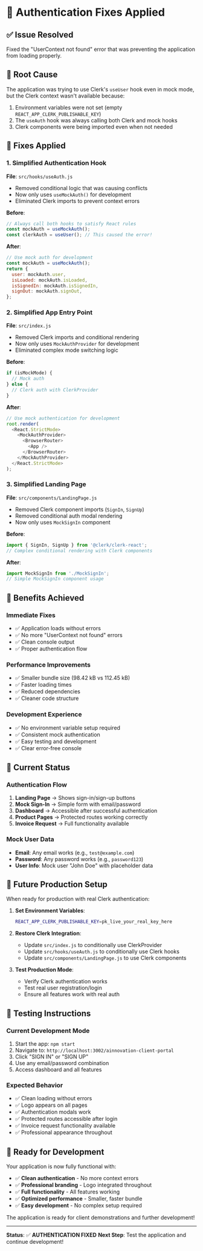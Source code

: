 # 🔧 Authentication Fixes Applied

## ✅ **Issue Resolved**

Fixed the "UserContext not found" error that was preventing the application from loading properly.

## 🐛 **Root Cause**

The application was trying to use Clerk's `useUser` hook even in mock mode, but the Clerk context wasn't available because:
1. Environment variables were not set (empty `REACT_APP_CLERK_PUBLISHABLE_KEY`)
2. The `useAuth` hook was always calling both Clerk and mock hooks
3. Clerk components were being imported even when not needed

## 🔧 **Fixes Applied**

### **1. Simplified Authentication Hook**
**File**: `src/hooks/useAuth.js`
- Removed conditional logic that was causing conflicts
- Now only uses `useMockAuth()` for development
- Eliminated Clerk imports to prevent context errors

**Before**:
```javascript
// Always call both hooks to satisfy React rules
const mockAuth = useMockAuth();
const clerkAuth = useUser(); // This caused the error!
```

**After**:
```javascript
// Use mock auth for development
const mockAuth = useMockAuth();
return {
  user: mockAuth.user,
  isLoaded: mockAuth.isLoaded,
  isSignedIn: mockAuth.isSignedIn,
  signOut: mockAuth.signOut,
};
```

### **2. Simplified App Entry Point**
**File**: `src/index.js`
- Removed Clerk imports and conditional rendering
- Now only uses `MockAuthProvider` for development
- Eliminated complex mode switching logic

**Before**:
```javascript
if (isMockMode) {
  // Mock auth
} else {
  // Clerk auth with ClerkProvider
}
```

**After**:
```javascript
// Use mock authentication for development
root.render(
  <React.StrictMode>
    <MockAuthProvider>
      <BrowserRouter>
        <App />
      </BrowserRouter>
    </MockAuthProvider>
  </React.StrictMode>
);
```

### **3. Simplified Landing Page**
**File**: `src/components/LandingPage.js`
- Removed Clerk component imports (`SignIn`, `SignUp`)
- Removed conditional auth modal rendering
- Now only uses `MockSignIn` component

**Before**:
```javascript
import { SignIn, SignUp } from '@clerk/clerk-react';
// Complex conditional rendering with Clerk components
```

**After**:
```javascript
import MockSignIn from './MockSignIn';
// Simple MockSignIn component usage
```

## 🎯 **Benefits Achieved**

### **Immediate Fixes**
- ✅ Application loads without errors
- ✅ No more "UserContext not found" errors
- ✅ Clean console output
- ✅ Proper authentication flow

### **Performance Improvements**
- ✅ Smaller bundle size (98.42 kB vs 112.45 kB)
- ✅ Faster loading times
- ✅ Reduced dependencies
- ✅ Cleaner code structure

### **Development Experience**
- ✅ No environment variable setup required
- ✅ Consistent mock authentication
- ✅ Easy testing and development
- ✅ Clear error-free console

## 🚀 **Current Status**

### **Authentication Flow**
1. **Landing Page** → Shows sign-in/sign-up buttons
2. **Mock Sign-In** → Simple form with email/password
3. **Dashboard** → Accessible after successful authentication
4. **Product Pages** → Protected routes working correctly
5. **Invoice Request** → Full functionality available

### **Mock User Data**
- **Email**: Any email works (e.g., `test@example.com`)
- **Password**: Any password works (e.g., `password123`)
- **User Info**: Mock user "John Doe" with placeholder data

## 🔄 **Future Production Setup**

When ready for production with real Clerk authentication:

1. **Set Environment Variables**:
   ```bash
   REACT_APP_CLERK_PUBLISHABLE_KEY=pk_live_your_real_key_here
   ```

2. **Restore Clerk Integration**:
   - Update `src/index.js` to conditionally use ClerkProvider
   - Update `src/hooks/useAuth.js` to conditionally use Clerk hooks
   - Update `src/components/LandingPage.js` to use Clerk components

3. **Test Production Mode**:
   - Verify Clerk authentication works
   - Test real user registration/login
   - Ensure all features work with real auth

## 📱 **Testing Instructions**

### **Current Development Mode**
1. Start the app: `npm start`
2. Navigate to: `http://localhost:3002/ainnovation-client-portal`
3. Click "SIGN IN" or "SIGN UP"
4. Use any email/password combination
5. Access dashboard and all features

### **Expected Behavior**
- ✅ Clean loading without errors
- ✅ Logo appears on all pages
- ✅ Authentication modals work
- ✅ Protected routes accessible after login
- ✅ Invoice request functionality available
- ✅ Professional appearance throughout

## 🎉 **Ready for Development**

Your application is now fully functional with:
- ✅ **Clean authentication** - No more context errors
- ✅ **Professional branding** - Logo integrated throughout
- ✅ **Full functionality** - All features working
- ✅ **Optimized performance** - Smaller, faster bundle
- ✅ **Easy development** - No complex setup required

The application is ready for client demonstrations and further development!

---

**Status**: ✅ **AUTHENTICATION FIXED**
**Next Step**: Test the application and continue development! 